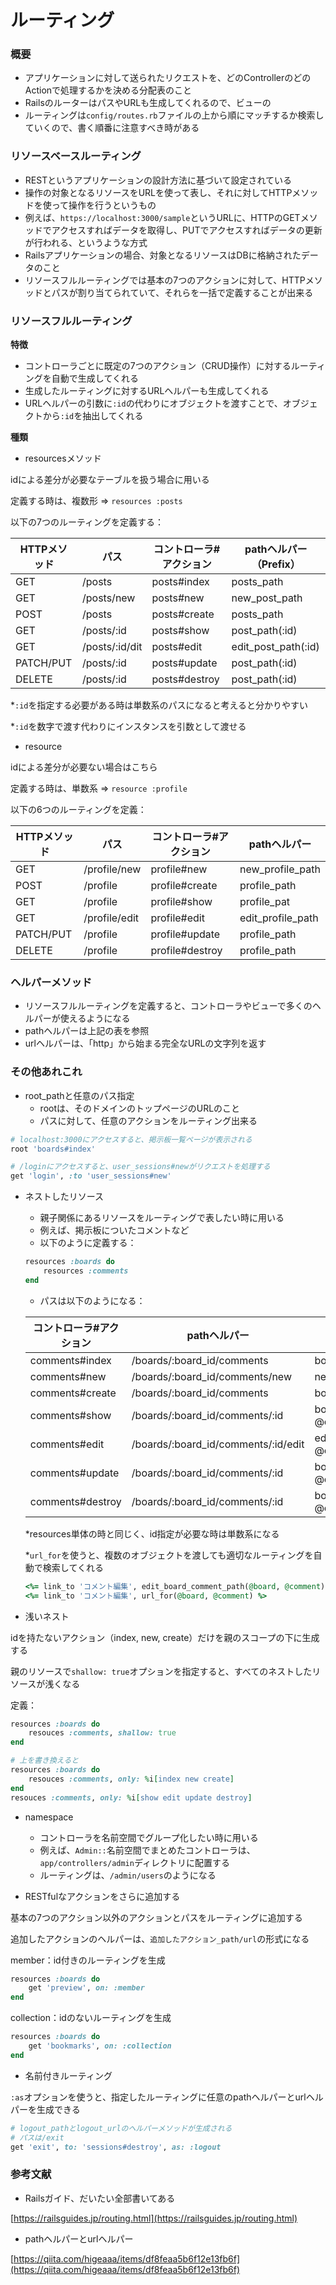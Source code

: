 # ルーティング

### 概要

- アプリケーションに対して送られたリクエストを、どのControllerのどのActionで処理するかを決める分配表のこと
- RailsのルーターはパスやURLも生成してくれるので、ビューの
- ルーティングは`config/routes.rb`ファイルの上から順にマッチするか検索していくので、書く順番に注意すべき時がある

### リソースベースルーティング

- RESTというアプリケーションの設計方法に基づいて設定されている
- 操作の対象となるリソースをURLを使って表し、それに対してHTTPメソッドを使って操作を行うというもの
- 例えば、`https://localhost:3000/sample`というURLに、HTTPのGETメソッドでアクセスすればデータを取得し、PUTでアクセスすればデータの更新が行われる、というような方式
- Railsアプリケーションの場合、対象となるリソースはDBに格納されたデータのこと
- リソースフルルーティングでは基本の7つのアクションに対して、HTTPメソッドとパスが割り当てられていて、それらを一括で定義することが出来る

### リソースフルルーティング

**特徴**

- コントローラごとに既定の7つのアクション（CRUD操作）に対するルーティングを自動で生成してくれる
- 生成したルーティングに対するURLヘルパーも生成してくれる
- URLヘルパーの引数に`:id`の代わりにオブジェクトを渡すことで、オブジェクトから`:id`を抽出してくれる

**種類**

- resourcesメソッド

idによる差分が必要なテーブルを扱う場合に用いる

定義する時は、複数形 ⇒ `resources :posts`

以下の7つのルーティングを定義する：

| HTTPメソッド | パス | コントローラ#アクション | pathヘルパー（Prefix） |
| --- | --- | --- | --- |
| GET | /posts | posts#index | posts_path |
| GET | /posts/new | posts#new | new_post_path |
| POST | /posts | posts#create | posts_path |
| GET | /posts/:id | posts#show | post_path(:id) |
| GET | /posts/:id/dit | posts#edit | edit_post_path(:id) |
| PATCH/PUT | /posts/:id | posts#update | post_path(:id) |
| DELETE | /posts/:id | posts#destroy | post_path(:id) |

*`:id`を指定する必要がある時は単数系のパスになると考えると分かりやすい

*`:id`を数字で渡す代わりにインスタンスを引数として渡せる

- resource

idによる差分が必要ない場合はこちら

定義する時は、単数系 ⇒ `resource :profile`

以下の6つのルーティングを定義：

| HTTPメソッド | パス | コントローラ#アクション | pathヘルパー |
| --- | --- | --- | --- |
| GET | /profile/new | profile#new | new_profile_path |
| POST | /profile | profile#create | profile_path |
| GET | /profile | profile#show | profile_pat |
| GET | /profile/edit | profile#edit | edit_profile_path |
| PATCH/PUT | /profile | profile#update | profile_path |
| DELETE | /profile | profile#destroy | profile_path |

### ヘルパーメソッド

- リソースフルルーティングを定義すると、コントローラやビューで多くのヘルパーが使えるようになる
- pathヘルパーは上記の表を参照
- urlヘルパーは、「http」から始まる完全なURLの文字列を返す

### その他あれこれ

- root_pathと任意のパス指定
    - rootは、そのドメインのトップページのURLのこと
    - パスに対して、任意のアクションをルーティング出来る

```ruby
# localhost:3000にアクセスすると、掲示板一覧ページが表示される
root 'boards#index'

# /loginにアクセスすると、user_sessions#newがリクエストを処理する
get 'login', :to 'user_sessions#new'
```

- ネストしたリソース
    - 親子関係にあるリソースをルーティングで表したい時に用いる
    - 例えば、掲示板についたコメントなど
    - 以下のように定義する：
    
    ```ruby
    resources :boards do
    	resources :comments
    end
    ```
    
    - パスは以下のようになる：
    
    | コントローラ#アクション | pathヘルパー | パス |
    | --- | --- | --- |
    | comments#index | /boards/:board_id/comments | board_comments_path(@board) |
    | comments#new | /boards/:board_id/comments/new | new_board_comments_path(@board) |
    | comments#create | /boards/:board_id/comments | board_comments_path(@board) |
    | comments#show | /boards/:board_id/comments/:id | board_comment_path(@board, @comment) |
    | comments#edit | /boards/:board_id/comments/:id/edit | edit_board_comment_path(@board, @comment) |
    | comments#update | /boards/:board_id/comments/:id | board_comment_path(@board, @comment) |
    | comments#destroy | /boards/:board_id/comments/:id | board_comment_path(@board, @comment) |
    
    *resources単体の時と同じく、id指定が必要な時は単数系になる
    
    *`url_for`を使うと、複数のオブジェクトを渡しても適切なルーティングを自動で検索してくれる
    
    ```ruby
    <%= link_to 'コメント編集', edit_board_comment_path(@board, @comment) %>
    <%= link_to 'コメント編集', url_for(@board, @comment) %>
    ```
    

- 浅いネスト

idを持たないアクション（index, new, create）だけを親のスコープの下に生成する

親のリソースで`shallow: true`オプションを指定すると、すべてのネストしたリソースが浅くなる

定義：

```ruby
resources :boards do
	resouces :comments, shallow: true
end

# 上を書き換えると
resources :boards do
	resouces :comments, only: %i[index new create]
end
resouces :comments, only: %i[show edit update destroy]
```

- namespace
    - コントローラを名前空間でグループ化したい時に用いる
    - 例えば、`Admin::`名前空間でまとめたコントローラは、`app/controllers/admin`ディレクトリに配置する
    - ルーティングは、`/admin/users`のようになる

- RESTfulなアクションをさらに追加する

基本の7つのアクション以外のアクションとパスをルーティングに追加する

追加したアクションのヘルパーは、`追加したアクション_path/url`の形式になる

member：id付きのルーティングを生成

```ruby
resources :boards do
	get 'preview', on: :member
end
```

collection：idのないルーティングを生成

```ruby
resources :boards do
	get 'bookmarks', on: :collection
end
```

- 名前付きルーティング

`:as`オプションを使うと、指定したルーティングに任意のpathヘルパーとurlヘルパーを生成できる

```ruby
# logout_pathとlogout_urlのヘルパーメソッドが生成される
# パスは/exit
get 'exit', to: 'sessions#destroy', as: :logout
```

### 参考文献

- Railsガイド、だいたい全部書いてある

[https://railsguides.jp/routing.html](https://railsguides.jp/routing.html)

- pathヘルパーとurlヘルパー

[https://qiita.com/higeaaa/items/df8feaa5b6f12e13fb6f](https://qiita.com/higeaaa/items/df8feaa5b6f12e13fb6f)
